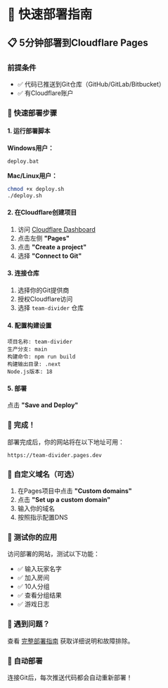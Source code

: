 # 🚀 快速部署指南

## 📋 5分钟部署到Cloudflare Pages

### 前提条件
- ✅ 代码已推送到Git仓库（GitHub/GitLab/Bitbucket）
- ✅ 有Cloudflare账户

### 🎯 快速部署步骤

#### 1. 运行部署脚本
**Windows用户：**
```cmd
deploy.bat
```

**Mac/Linux用户：**
```bash
chmod +x deploy.sh
./deploy.sh
```

#### 2. 在Cloudflare创建项目
1. 访问 [Cloudflare Dashboard](https://dash.cloudflare.com/)
2. 点击左侧 **"Pages"**
3. 点击 **"Create a project"**
4. 选择 **"Connect to Git"**

#### 3. 连接仓库
1. 选择你的Git提供商
2. 授权Cloudflare访问
3. 选择 `team-divider` 仓库

#### 4. 配置构建设置
```
项目名称: team-divider
生产分支: main
构建命令: npm run build
构建输出目录: .next
Node.js版本: 18
```

#### 5. 部署
点击 **"Save and Deploy"**

### 🎉 完成！

部署完成后，你的网站将在以下地址可用：
```
https://team-divider.pages.dev
```

### 🔧 自定义域名（可选）

1. 在Pages项目中点击 **"Custom domains"**
2. 点击 **"Set up a custom domain"**
3. 输入你的域名
4. 按照指示配置DNS

### 📱 测试你的应用

访问部署的网站，测试以下功能：
- ✅ 输入玩家名字
- ✅ 加入房间
- ✅ 10人分组
- ✅ 查看分组结果
- ✅ 游戏日志

### 🚨 遇到问题？

查看 [完整部署指南](DEPLOYMENT.md) 获取详细说明和故障排除。

### 🔄 自动部署

连接Git后，每次推送代码都会自动重新部署！
